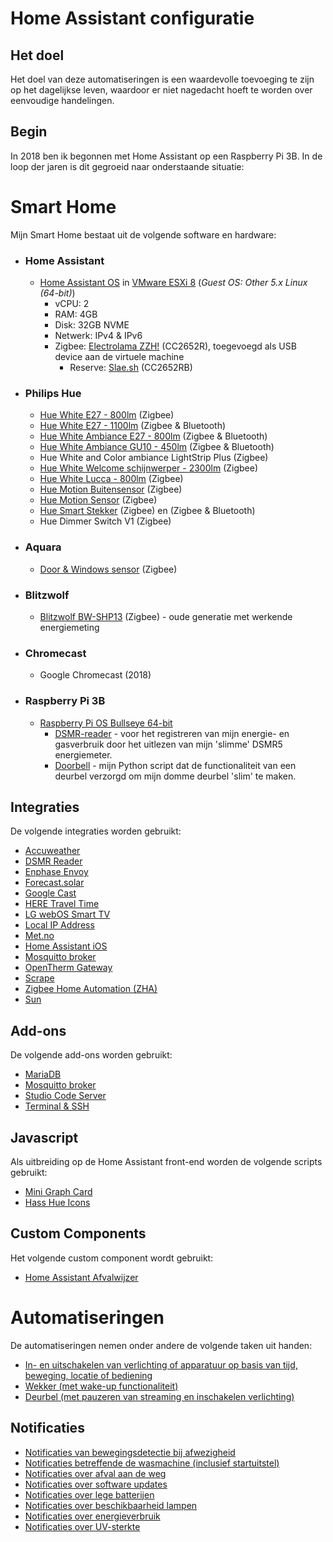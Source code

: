 # Home Assistant configuratie

## Het doel
Het doel van deze automatiseringen is een waardevolle toevoeging te zijn op het dagelijkse leven, waardoor er niet nagedacht hoeft te worden over eenvoudige handelingen.

## Begin
In 2018 ben ik begonnen met Home Assistant op een Raspberry Pi 3B. In de loop der jaren is dit gegroeid naar onderstaande situatie: 

# Smart Home
Mijn Smart Home bestaat uit de volgende software en hardware:

 - ### Home Assistant
	 - [Home Assistant OS](https://www.home-assistant.io/installation/alternative) in [VMware ESXi 8](https://customerconnect.vmware.com/en/evalcenter?p=vsphere-eval-8) (*Guest OS: Other 5.x Linux (64-bit)*)
		 - vCPU: 2
		 - RAM: 4GB
		 - Disk: 32GB NVME
		 - Netwerk: IPv4 & IPv6
		 - Zigbee: [Electrolama ZZH!](https://electrolama.com/projects/zig-a-zig-ah/) (CC2652R), toegevoegd als USB device aan de virtuele machine
			 - Reserve: [Slae.sh](https://slae.sh/projects/cc2652/) (CC2652RB)
- ### Philips Hue
	- [Hue White E27 - 800lm](https://www.philips-hue.com/nl-nl/p/hue-white-a60---e27-slimme-lamp---800/8719514329843) (Zigbee)
	- [Hue White E27 - 1100lm](https://www.philips-hue.com/nl-nl/p/hue-white-a60---e27-slimme-lamp---1100/8719514288232) (Zigbee & Bluetooth)
	 - [Hue White Ambiance E27 - 800lm](https://www.philips-hue.com/nl-nl/p/hue-white-ambiance-a60---e27-slimme-lamp---800/8719514328167) (Zigbee & Bluetooth)
	 - [Hue White Ambiance GU10 - 450lm](https://www.philips-hue.com/nl-nl/p/hue-white-ambiance-gu10---slimme-spot/8719514339903) (Zigbee & Bluetooth)
	 - Hue White and Color ambiance LightStrip Plus (Zigbee)
	 - [Hue White Welcome schijnwerper - 2300lm](https://www.philips-hue.com/nl-nl/p/hue-white-welcome-verstraler-voor-buiten/8719514382763) (Zigbee)
	 - [Hue White Lucca - 800lm](https://www.philips-hue.com/nl-nl/p/hue-white-lucca-buitenwandlamp/1740193P0) (Zigbee)
	 - [Hue Motion Buitensensor](https://www.philips-hue.com/nl-nl/p/hue-buitensensor/8719514342262) (Zigbee)
	 - [Hue Motion Sensor](https://www.philips-hue.com/nl-nl/p/hue-bewegingssensor/8719514342125) (Zigbee)
	 - [Hue Smart Stekker](https://www.philips-hue.com/nl-nl/p/hue-smart-stekker/8719514342309) (Zigbee) en (Zigbee & Bluetooth)
	 - Hue Dimmer Switch V1 (Zigbee)
- ### Aquara
	 - [Door & Windows sensor](https://www.aqara.com/en/door_and_window_sensor.html) (Zigbee)
 - ### Blitzwolf
	 - [Blitzwolf BW-SHP13](https://www.blitzwolfeurope.com/BlitzWolf-BW-SHP13-ZigBee-WIFI-Smart-Socket) (Zigbee) - oude generatie met werkende energiemeting
 - ### Chromecast
	 - Google Chromecast (2018)
 - ### Raspberry Pi 3B
	 - [Raspberry Pi OS Bullseye 64-bit](https://www.raspberrypi.com/software/operating-systems/)
	   - [DSMR-reader](https://github.com/dsmrreader/dsmr-reader) - voor het registreren van mijn energie- en gasverbruik door het uitlezen van mijn 'slimme' DSMR5 energiemeter.
	   - [Doorbell](https://github.com/casakampa/doorbell) - mijn Python script dat de functionaliteit van een deurbel verzorgd om mijn domme deurbel 'slim' te maken.


## Integraties
De volgende integraties worden gebruikt:

- [Accuweather](https://www.home-assistant.io/integrations/accuweather/)
- [DSMR Reader](https://www.home-assistant.io/integrations/dsmr_reader/)
- [Enphase Envoy](https://www.home-assistant.io/integrations/enphase_envoy/)
- [Forecast.solar](https://www.home-assistant.io/integrations/forecast_solar/)
- [Google Cast](https://www.home-assistant.io/integrations/cast/)
- [HERE Travel Time](https://www.home-assistant.io/integrations/here_travel_time/)
- [LG webOS Smart TV](https://www.home-assistant.io/integrations/webostv/)
- [Local IP Address](https://www.home-assistant.io/integrations/local_ip/)
- [Met.no](https://www.home-assistant.io/integrations/met/)
- [Home Assistant iOS](https://www.home-assistant.io/integrations/ios/)
- [Mosquitto broker](https://www.home-assistant.io/integrations/mqtt/)
- [OpenTherm Gateway](https://www.home-assistant.io/integrations/opentherm_gw/)
- [Scrape](https://www.home-assistant.io/integrations/scrape/)
- [Zigbee Home Automation (ZHA)](https://www.home-assistant.io/integrations/zha/)
- [Sun](https://www.home-assistant.io/integrations/sun/)

## Add-ons
De volgende add-ons worden gebruikt:

- [MariaDB](https://github.com/home-assistant/addons/blob/master/mariadb/DOCS.md)
- [Mosquitto broker](https://github.com/home-assistant/addons/blob/master/mosquitto/DOCS.md)
- [Studio Code Server](https://github.com/hassio-addons/addon-vscode)
- [Terminal & SSH](https://github.com/home-assistant/addons/blob/master/ssh/DOCS.md)

## Javascript
Als uitbreiding op de Home Assistant front-end worden de volgende scripts gebruikt:

- [Mini Graph Card](https://github.com/kalkih/mini-graph-card)
- [Hass Hue Icons](https://github.com/arallsopp/hass-hue-icons)

## Custom Components
Het volgende custom component wordt gebruikt:

- [Home Assistant Afvalwijzer](https://github.com/xirixiz/homeassistant-afvalwijzer)

# Automatiseringen
De automatiseringen nemen onder andere de volgende taken uit handen:

- [In- en uitschakelen van verlichting of apparatuur op basis van tijd, beweging, locatie of bediening](https://github.com/mvandek/home-assistant-config/tree/master/automations/hue)
- [Wekker (met wake-up functionaliteit)](https://github.com/mvandek/home-assistant-config/blob/master/automations/wekker.yaml)
- [Deurbel (met pauzeren van streaming en inschakelen verlichting)](https://github.com/mvandek/home-assistant-config/blob/master/automations/deurbel.yaml)

## Notificaties

- [Notificaties van bewegingsdetectie bij afwezigheid](https://github.com/mvandek/home-assistant-config/blob/master/automations/meldingen/melding_bewegingsdetectie.yaml)
- [Notificaties betreffende de wasmachine (inclusief startuitstel)](https://github.com/mvandek/home-assistant-config/blob/master/automations/wasmachine.yaml)
- [Notificaties over afval aan de weg](https://github.com/mvandek/home-assistant-config/blob/master/automations/meldingen/melding_kliko.yaml)
- [Notificaties over software updates](https://github.com/mvandek/home-assistant-config/blob/master/automations/meldingen/melding_software_updates.yaml)
- [Notificaties over lege batterijen](https://github.com/mvandek/home-assistant-config/blob/master/automations/meldingen/melding_batterijniveau.yaml)
- [Notificaties over beschikbaarheid lampen](https://github.com/mvandek/home-assistant-config/blob/master/automations/meldingen/melding_beschikbaarheid_lampen.yaml)
- [Notificaties over energieverbruik](https://github.com/mvandek/home-assistant-config/blob/master/automations/meldingen/melding_energieverbruik.yaml)
- [Notificaties over UV-sterkte](https://github.com/mvandek/home-assistant-config/blob/master/automations/meldingen/melding_uv_index.yaml)
